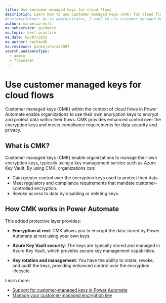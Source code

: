 ```yaml
---
title: Use customer managed keys for cloud flows
description: Learn how to use customer managed keys (CMK) for cloud flows in Power Automate to enhance data security and meet compliance requirements.
#customerIntent: As an administrator, I want to use customer managed keys for cloud flows in Power Automate so that I can enhance data security and meet compliance requirements.
author: manuelap-msft
ms.subservice: guidance
ms.topic: best-practice
ms.date: 02/07/2025
ms.author: rachaudh
ms.reviewer: pankajsharma2087
search.audienceType:
  - admin
  - flowmaker
---
```


# Use customer managed keys for cloud flows

Customer managed keys (CMK) within the context of cloud flows in Power Automate enable organizations to use their own encryption keys to encrypt and protect data within their flows. CMK provides enhanced control over the encryption keys and meets compliance requirements for data security and privacy. 

## What is CMK?

Customer managed keys (CMK) enable organizations to manage their own encryption keys, typically using a key management service such as Azure Key Vault. By using CMK, organizations can:

- Gain greater control over the encryption keys used to protect their data.
- Meet regulatory and compliance requirements that mandate customer-controlled encryption.
- Revoke access to data by disabling or deleting keys.

## How CMK works in Power Automate

This added protective layer provides:

- **Encryption at rest**: CMK allows you to encrypt the data stored by Power Automate at rest using your own keys.

- **Azure Key Vault security**: The keys are typically stored and managed in Azure Key Vault, which provides secure key management capabilities.

- **Key rotation and management**: You have the ability to rotate, revoke, and audit the keys, providing enhanced control over the encryption lifecycle.

Learn more:

- [Support for customer-managed keys in Power Automate](/power-automate/customer-managed-keys)
- [Manage your customer-managed encryption key](/power-platform/admin/customer-managed-key) 